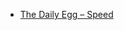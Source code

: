 * [The Daily Egg – Speed](https://www.crazyegg.com/blog/speed-up-your-website/?fbclid=IwAR071e0G3wuavGTF5A5vv9Z9Dnmh7ebyKrcBi_5foIo44cwtb2ugp57bl8s)
